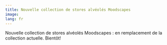 ```yaml
---
title: Nouvelle collection de stores alvéolés Moodscapes
image: 
lang: fr
---
```


Nouvelle collection de stores alvéolés Moodscapes : en remplacement de la collection actuelle. Bientôt!